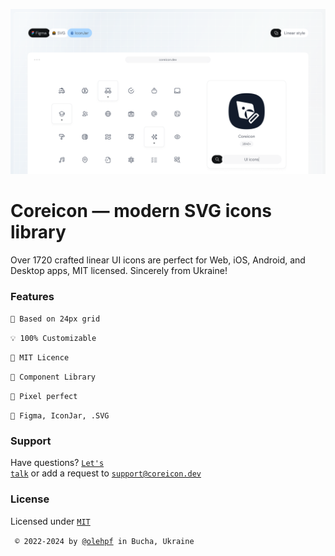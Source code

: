 <p align="center">
  <img src="https://github.com/coreicon-dev/coreicon/blob/main/img/bg/github-cover.png" alt="Coreicon">
</p>

# Coreicon — modern SVG icons library
Over 1720 crafted linear UI icons are perfect for Web, iOS, Android, and Desktop apps, MIT licensed. Sincerely from Ukraine!
>
### Features
``📐 Based on 24px grid``
>
``💡 100% Customizable``
>
``🔐 MIT Licence``
>
``🧬 Component Library``
>
``💎 Pixel perfect``
>
``🧩 Figma, IconJar, .SVG``
>
### Support
Have questions? <code>[Let's talk](https://t.me/coreicon_bot)</code> or add a request to <code>support@coreicon.dev</code>
### License
Licensed under <code>[MIT](https://choosealicense.com/licenses/mit/)</code>
>
<code> © 2022-2024 by [@olehpf](https://www.linkedin.com/in/olehpf) in Bucha, Ukraine </code>
